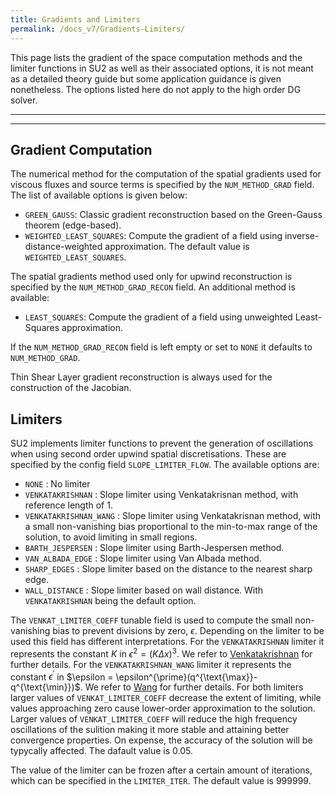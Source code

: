 ```yaml
---
title: Gradients and Limiters
permalink: /docs_v7/Gradients-Limiters/
---
```


This page lists the gradient of the space computation methods and the limiter functions in SU2 as well as their associated options, it is not meant as a detailed theory guide but some application guidance is given nonetheless. The options listed here do not apply to the high order DG solver.

---


---

## Gradient Computation ##
The numerical method for the computation of the spatial gradients used for viscous fluxes and source terms is specified by the `NUM_METHOD_GRAD` field. The list of available options is given below:
- `GREEN_GAUSS`: Classic gradient reconstruction based on the Green-Gauss theorem (edge-based).
- `WEIGHTED_LEAST_SQUARES`: Compute the gradient of a field using inverse-distance-weighted approximation.
The default value is `WEIGHTED_LEAST_SQUARES`.

The spatial gradients method used only for upwind reconstruction is specified by the `NUM_METHOD_GRAD_RECON` field. An additional method is available:
- `LEAST_SQUARES`: Compute the gradient of a field using unweighted Least- Squares approximation.

If the `NUM_METHOD_GRAD_RECON` field is left empty or set to `NONE` it defaults to `NUM_METHOD_GRAD`.

Thin Shear Layer gradient reconstruction is always used for the construction of the Jacobian.

## Limiters ##
SU2 implements limiter functions to prevent the generation of oscillations when using second order upwind spatial discretisations. These are specified by the config field `SLOPE_LIMITER_FLOW`. The available options are:
- `NONE`                 : No limiter
- `VENKATAKRISHNAN`      : Slope limiter using Venkatakrisnan method, with reference length of 1.
- `VENKATAKRISHNAN_WANG` : Slope limiter using Venkatakrisnan method, with a small non-vanishing bias proportional to the min-to-max range of the solution, to avoid limiting in small regions.
- `BARTH_JESPERSEN`      : Slope limiter using Barth-Jespersen method.
- `VAN_ALBADA_EDGE`      : Slope limiter using Van Albada method.
- `SHARP_EDGES`          : Slope limiter based on the distance to the nearest sharp edge.
- `WALL_DISTANCE`        : Slope limiter based on wall distance.
With `VENKATAKRISHNAN` being the default option.

The `VENKAT_LIMITER_COEFF` tunable field is used to compute the small non-vanishing bias to prevent divisions by zero, $\epsilon$. Depending on the limiter to be used this field has different interpretations. For the `VENKATAKRISHNAN` limiter it represents the constant $K$ in $\epsilon^2=\left(K\Delta x\right)^3$. We refer to [Venkatakrishnan](https://doi.org/10.1006/jcph.1995.1084) for further details. For the `VENKATAKRISHNAN_WANG` limiter it represents the constant $\epsilon^{\prime}$ in $\epsilon = \epsilon^{\prime}(q^{\text{\max}}-q^{\text{\min}})$. We refer to [Wang](https://doi.org/10.2514/6.1996-2091) for further details. For both limiters larger values of `VENKAT_LIMITER_COEFF` decrease the extent of limiting, while values approaching zero cause lower-order approximation to the solution. Larger values of `VENKAT_LIMITER_COEFF` will reduce the high frequency oscillations of the sulition making it more stable and attaining better convergence properties. On expense, the accuracy of the solution will be typycally affected. The dafault value is 0.05.

The value of the limiter can be frozen after a certain amount of iterations, which can be specified in the `LIMITER_ITER`. The default value is $999999$.